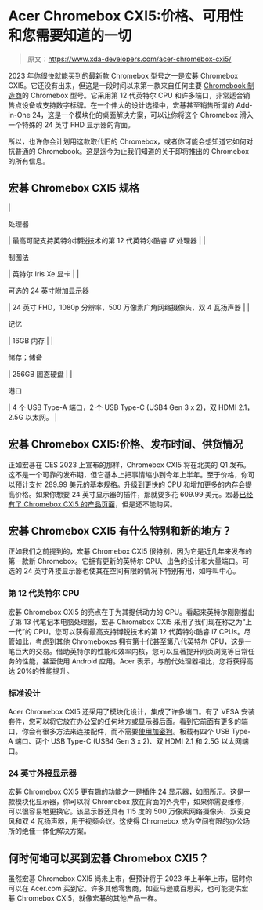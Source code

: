 # Acer Chromebox CXI5:价格、可用性和您需要知道的一切

> 原文：<https://www.xda-developers.com/acer-chromebox-cxi5/>

2023 年你很快就能买到的最新款 Chromebox 型号之一是宏碁 Chromebox CXI5。它还没有出来，但这是一段时间以来第一款来自任何主要 [Chromebook 制造商](https://www.xda-developers.com/best-chromebooks/)的 Chromebox 型号。它采用第 12 代英特尔 CPU 和许多端口，非常适合销售点设备或支持数字标牌。在一个伟大的设计选择中，宏碁甚至销售所谓的 Add-in-One 24，这是一个模块化的桌面解决方案，可以让你将这个 Chromebox 滑入一个特殊的 24 英寸 FHD 显示器的背面。

所以，也许你会计划用这款取代旧的 Chromebox，或者你可能会想知道它如何对抗普通的 Chromebook。这是迄今为止我们知道的关于即将推出的 Chromebox 的所有信息。

## 宏碁 Chromebox CXI5 规格

| 

处理器

 | 最高可配支持英特尔博锐技术的第 12 代英特尔酷睿 i7 处理器 |
| 

制图法

 | 英特尔 Iris Xe 显卡 |
| 

可选的 24 英寸附加显示器

 | 24 英寸 FHD，1080p 分辨率，500 万像素广角网络摄像头，双 4 瓦扬声器 |
| 

记忆

 | 16GB 内存 |
| 

储存；储备

 | 256GB 固态硬盘 |
| 

港口

 | 4 个 USB Type-A 端口，2 个 USB Type-C (USB4 Gen 3 x 2)，双 HDMI 2.1，2.5G 以太网。 |

## 宏碁 Chromebox CXI5:价格、发布时间、供货情况

正如宏碁在 CES 2023 上宣布的那样，Chromebox CXI5 将在北美的 Q1 发布。这不是一个可靠的发布期，但它基本上把事情缩小到今年上半年。至于价格，你可以预计支付 289.99 美元的基本规格。升级到更快的 CPU 和增加更多的内存会提高价格。如果你想要 24 英寸显示器的插件，那就要多花 609.99 美元。宏碁[已经有了 Chromebox CXI5 的产品页面](https://www.acer.com/acerchromeboxcxi5)，但是还不能购买。

## 宏碁 Chromebox CXI5 有什么特别和新的地方？

正如我们之前提到的，宏碁 Chromebox CXI5 很特别，因为它是近几年来发布的第一款新 Chromebox。它拥有更新的英特尔 CPU、出色的设计和大量端口。可选的 24 英寸外接显示器也使其在空间有限的情况下特别有用，如呼叫中心。

### 第 12 代英特尔 CPU

宏碁 Chromebox CXI5 的亮点在于为其提供动力的 CPU。看起来英特尔刚刚推出了第 13 代笔记本电脑处理器，宏碁 Chromebox CXI5 采用了我们现在称之为“上一代”的 CPU。您可以获得最高支持博锐技术的第 12 代英特尔酷睿 i7 CPUs。尽管如此，考虑到其他 Chromeboxes 拥有第十代甚至第八代英特尔 CPU，这是一笔巨大的交易。借助英特尔的性能和效率内核，您可以显著提升网页浏览等日常任务的性能，甚至使用 Android 应用。Acer 表示，与前代处理器相比，您将获得高达 20%的性能提升。

### 标准设计

Acer Chromebox CXI5 还采用了模块化设计，集成了许多端口。有了 VESA 安装套件，您可以将它放在办公室的任何地方或显示器后面。看到它前面有更多的端口，你会有很多方法来连接配件，而不需要[使用加密狗](https://www.xda-developers.com/best-docking-stations-chromebooks/)。板载有四个 USB Type-A 端口、两个 USB Type-C (USB4 Gen 3 x 2)、双 HDMI 2.1 和 2.5G 以太网端口。

### 24 英寸外接显示器

宏碁 Chromebox CXI5 更有趣的功能之一是插件 24 显示器，如图所示。这是一款模块化显示器，你可以将 Chromebox 放在背面的外壳中，如果你需要维修，可以很容易地更换它。该显示器还具有 115 度的 500 万像素网络摄像头、双麦克风和双 4 瓦扬声器，用于视频会议。这使得 Chromebox 成为空间有限的办公场所的绝佳一体化解决方案。

## 何时何地可以买到宏碁 Chromebox CXI5？

虽然宏碁 Chromebox CXI5 尚未上市，但预计将于 2023 年上半年上市，届时你可以在 Acer.com 买到它。许多其他零售商，如亚马逊或百思买，也可能提供宏碁 Chromebox CXI5，就像宏碁的其他产品一样。
